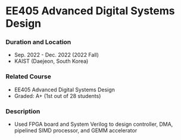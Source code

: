# EE405 Advanced Digital Systems Design

### Duration and Location
- Sep. 2022 - Dec. 2022 (2022 Fall)
- KAIST (Daejeon, South Korea)

### Related Course
- EE405 Advanced Digital Systems Design
- Graded: A+ (1st out of 28 students)

### Description
- Used FPGA board and System Verilog to design controller, DMA, pipelined SIMD processor, and GEMM accelerator
